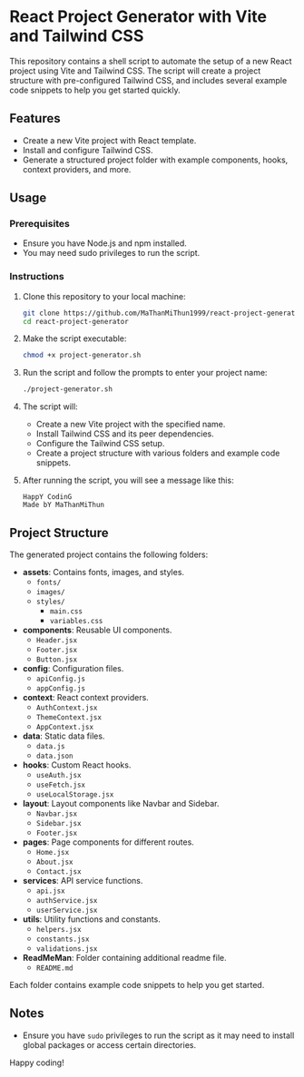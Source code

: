 # React Project Generator with Vite and Tailwind CSS

This repository contains a shell script to automate the setup of a new React project using Vite and Tailwind CSS. The script will create a project structure with pre-configured Tailwind CSS, and includes several example code snippets to help you get started quickly.

## Features

- Create a new Vite project with React template.
- Install and configure Tailwind CSS.
- Generate a structured project folder with example components, hooks, context providers, and more.

## Usage

### Prerequisites

- Ensure you have Node.js and npm installed.
- You may need sudo privileges to run the script.

### Instructions

1. Clone this repository to your local machine:
    ```bash
    git clone https://github.com/MaThanMiThun1999/react-project-generator.git
    cd react-project-generator
    ```

2. Make the script executable:
    ```bash
    chmod +x project-generator.sh
    ```

3. Run the script and follow the prompts to enter your project name:
    ```bash
    ./project-generator.sh
    ```

4. The script will:
    - Create a new Vite project with the specified name.
    - Install Tailwind CSS and its peer dependencies.
    - Configure the Tailwind CSS setup.
    - Create a project structure with various folders and example code snippets.

5. After running the script, you will see a message like this:
    ```plaintext
    HappY CodinG
    Made bY MaThanMiThun
    ```

## Project Structure

The generated project contains the following folders:

- **assets**: Contains fonts, images, and styles.
  - `fonts/`
  - `images/`
  - `styles/`
    - `main.css`
    - `variables.css`
- **components**: Reusable UI components.
  - `Header.jsx`
  - `Footer.jsx`
  - `Button.jsx`
- **config**: Configuration files.
  - `apiConfig.js`
  - `appConfig.js`
- **context**: React context providers.
  - `AuthContext.jsx`
  - `ThemeContext.jsx`
  - `AppContext.jsx`
- **data**: Static data files.
  - `data.js`
  - `data.json`
- **hooks**: Custom React hooks.
  - `useAuth.jsx`
  - `useFetch.jsx`
  - `useLocalStorage.jsx`
- **layout**: Layout components like Navbar and Sidebar.
  - `Navbar.jsx`
  - `Sidebar.jsx`
  - `Footer.jsx`
- **pages**: Page components for different routes.
  - `Home.jsx`
  - `About.jsx`
  - `Contact.jsx`
- **services**: API service functions.
  - `api.jsx`
  - `authService.jsx`
  - `userService.jsx`
- **utils**: Utility functions and constants.
  - `helpers.jsx`
  - `constants.jsx`
  - `validations.jsx`
- **ReadMeMan**: Folder containing additional readme file.
  - `README.md`

Each folder contains example code snippets to help you get started.

## Notes

- Ensure you have `sudo` privileges to run the script as it may need to install global packages or access certain directories.

Happy coding!
